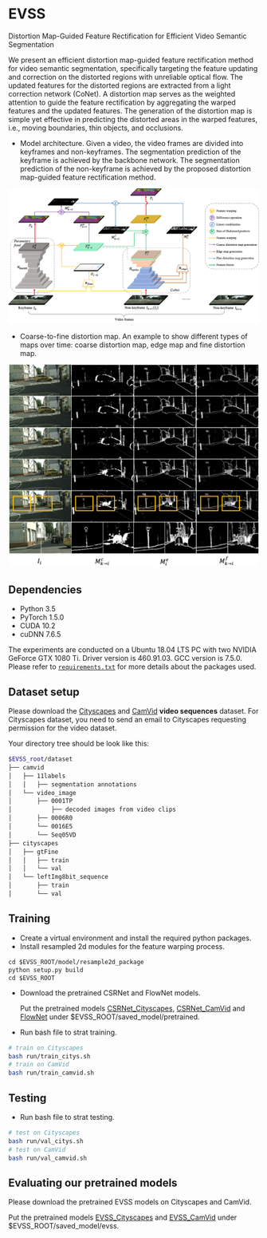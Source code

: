 # EVSS
Distortion Map-Guided Feature Rectification for Efficient Video Semantic Segmentation

We present an efficient distortion map-guided feature rectification method for video semantic segmentation, specifically targeting the feature updating and correction on the distorted regions with unreliable optical flow. The updated features for the distorted regions are extracted from a light correction network (CoNet). A distortion map serves as the weighted attention to guide the feature rectification by aggregating the warped features and the updated features. The generation of the distortion map is simple yet effective in predicting the distorted areas in the warped features, i.e., moving boundaries, thin objects, and occlusions. 

- Model architecture. Given a video, the video frames are divided into keyframes and non-keyframes. The segmentation prediction of the keyframe is achieved by the backbone network. The segmentation prediction of the non-keyframe is achieved by the proposed distortion map-guided feature rectification method.

<p align="center"><img src="./figure/figure4.png" width="860" alt="" /></p>

- Coarse-to-fine distortion map. An example to show different types of maps over time: coarse distortion map, edge map and fine distortion map. 
<p align="center"><img src="./figure/figure6.png" width="500" alt="" /></p>



## Dependencies

- Python 3.5
- PyTorch 1.5.0
- CUDA 10.2 
- cuDNN 7.6.5

The experiments are conducted on a Ubuntu 18.04 LTS PC with two NVIDIA GeForce GTX 1080 Ti. Driver version is 460.91.03. GCC version is 7.5.0. Please refer to [`requirements.txt`](requirements.txt) for more details about the packages used.

## Dataset setup

Please download the [Cityscapes](https://www.cityscapes-dataset.com/downloads/) and [CamVid](http://mi.eng.cam.ac.uk/research/projects/VideoRec/CamVid/) **video sequences** dataset. For Cityscapes dataset, you need to send an email to Cityscapes requesting permission for the video dataset.

Your directory tree should be look like this:
````bash
$EVSS_root/dataset
├── camvid
│   ├── 11labels
│   │   ├── segmentation annotations
│   └── video_image
│       ├── 0001TP
│           ├── decoded images from video clips
│       ├── 0006R0
│       └── 0016E5
│       └── Seq05VD
├── cityscapes
│   ├── gtFine
│   │   ├── train
│   │   └── val
│   └── leftImg8bit_sequence
│       ├── train
│       └── val

````

## Training
- Create a virtual environment and install the required python packages.
- Install resampled 2d modules for the feature warping process.
```
cd $EVSS_ROOT/model/resample2d_package
python setup.py build
cd $EVSS_ROOT
```
- Download the pretrained CSRNet and FlowNet models. 

   Put the pretrained models [CSRNet_Cityscapes](https://drive.google.com/file/d/1onVZChvwK25OUW4Now6vgGXSzlnhmK2q/view?usp=sharing), [CSRNet_CamVid](https://drive.google.com/file/d/16e7T4fMarJKIzn5_-e27UhRPmaZgdvzN/view?usp=sharing) and [FlowNet](https://drive.google.com/file/d/1xJjhkjVGjKJyPVBfhlELl1Gzse4RFm-_/view?usp=sharing) under $EVSS_ROOT/saved_model/pretrained.


- Run bash file to strat training.
````bash
# train on Cityscapes
bash run/train_citys.sh
# train on CamVid
bash run/train_camvid.sh
````

## Testing
- Run bash file to strat testing.
````bash
# test on Cityscapes
bash run/val_citys.sh
# test on CamVid
bash run/val_camvid.sh
````

## Evaluating our pretrained models
Please download the pretrained EVSS models on Cityscapes and CamVid. 

Put the pretrained models [EVSS_Cityscapes](https://drive.google.com/file/d/1idboN5mWtvdVJKqh6vcZZrr5-kOwbfZ5/view?usp=sharing) and [EVSS_CamVid](https://drive.google.com/file/d/1SLB-r2c6OVTJMsJnmYmN8mYouCpdWMwb/view?usp=sharing) under $EVSS_ROOT/saved_model/evss.





